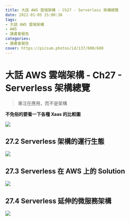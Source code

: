 ```yaml
---
title: 大話 AWS 雲端架構 - Ch27 - Serverless 架構總覽
date: 2022-01-05 15:00:38
tags:
- 大話 AWS 雲端架構
- AWS
- 讀書會報告
categories:
- 讀書會報告
cover: https://picsum.photos/id/137/800/600
---
```


# 大話 AWS 雲端架構 - Ch27 - Serverless 架構總覽

> 專注在應用，而不是架構

**不免俗的要看一下各種 Xaas 的比較圖**

![](https://i.imgur.com/EkuPNZ9.png)

## 27.2 Serverless 架構的運行生態

![](https://i.imgur.com/yhZ0cK2.png)

## 27.3 Serverless 在 AWS 上的 Solution

![](https://i.imgur.com/RJv8DHH.png)

## 27.4 Serverless 延伸的微服務架構

![](https://i.imgur.com/NDlcl0I.png)




